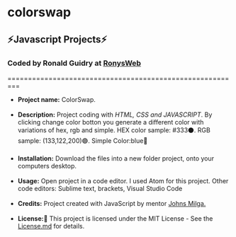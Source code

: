 # colorswap

<h2>⚡Javascript Projects⚡</h2>
<h3>Coded by Ronald Guidry at <a href="https://www.ronysweb.com/">RonysWeb</a></h3>
=========================================================
<br>

<ul>
 <li><strong>Project name:</strong> ColorSwap.</li><br>

 <li><strong>Description:</strong> Project coding with <em>HTML, CSS and JAVASCRIPT</em>. By clicking change color botton you generate a different color with variations of hex, rgb and simple. HEX color sample: #333⚫. RGB sample: (133,122,200)🟣. Simple Color:blue🔵</li><br>

 <li><strong>Installation:</strong> Download the files into a new folder project, onto your computers desktop.</li><br>

 <li><strong>Usage:</strong> Open project in a code editor. I used Atom for this project. Other code editors: Sublime text, brackets, Visual Studio Code</li><br>

 <li><strong>Credits:</strong> Project created with JavaScript by mentor <a href="https://github.com/john-smilga">Johns Milga.</a></li><br>

 <li><strong>License:📄</strong> This project is licensed under the MIT License - See the <a href="https://github.com/Ronysweb/colorswap/blob/main/License.md">License.md</a> for details.</li>
</ul>
